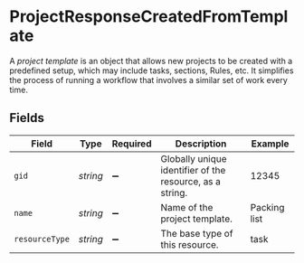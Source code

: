 # ProjectResponseCreatedFromTemplate

A *project template* is an object that allows new projects to be created with a predefined setup, which may include tasks, sections, Rules, etc. It simplifies the process of running a workflow that involves a similar set of work every time.


## Fields

| Field                                                    | Type                                                     | Required                                                 | Description                                              | Example                                                  |
| -------------------------------------------------------- | -------------------------------------------------------- | -------------------------------------------------------- | -------------------------------------------------------- | -------------------------------------------------------- |
| `gid`                                                    | *string*                                                 | :heavy_minus_sign:                                       | Globally unique identifier of the resource, as a string. | 12345                                                    |
| `name`                                                   | *string*                                                 | :heavy_minus_sign:                                       | Name of the project template.                            | Packing list                                             |
| `resourceType`                                           | *string*                                                 | :heavy_minus_sign:                                       | The base type of this resource.                          | task                                                     |